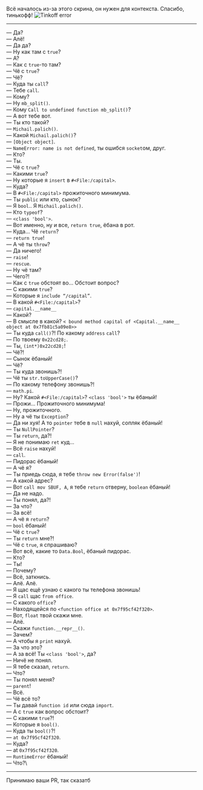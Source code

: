 Всё началось из-за этого скрина, он нужен для контекста. Спасибо, тинькофф!
![Tinkoff error](https://sun1-88.userapi.com/woLl9Jw7LyQfeAgC7qF19sBcQFHVJzvlUvRoIA/TRcO3AZUckA.jpg)

---

— Да?\
— Алё!\
— Да да?\
— Ну как там с `true`?\
— А?\
— Как с `true`-то там?\
— Чё с `true`?\
— Чё?\
— Куда ты `call`?\
— Тебе `call`.\
— Кому?\
— Ну `mb_split()`.\
— Кому `Call to undefined function mb_split()`?\
— А вот тебе вот.\
— Ты кто такой?\
— `Michail.palich()`.\
— Какой `Michail.palich()`?\
— `[Object object]`.\
— `NameError: name is not defined`, ты ошибся `socket`ом, друг.\
— Кто?\
— Ты.\
— Чё с `true`?\
— Какими `true`?\
— Ну которые я `insert` в `#<File:/capital>`.\
— Куда?\
— В `#<File:/capital>` прожиточного минимума.\
— Ты `public` или кто, сынок?\
— Я `bool`.. Я `Michail.palich()`.\
— Кто `typeof`?\
— `<class 'bool'>`.\
— Вот именно, ну и все, `return true`, ёбана в рот.\
— Куда... Чё `return`?\
— `return true`!\
— А чё ты `throw`?\
— Да ничего!\
— `raise`!\
— `rescue`.\
— Ну чё там?\
— Чего?!\
— Как с `true` обстоят во... Обстоит вопрос?\
— С какими `true`?\
— Которые я `include “/capital”`.\
— В какой `#<File:/capital>`?\
— `capital.__name__`\
— Какой?\
— В смысле в какой? `< bound method capital of <Capital.__name__ object at 0x7fb81c5a09e8>>`\
— Ты куда `call()`?! По какому `address` `call`?\
— По твоему `0x22cd28;`.\
— Ты, `(int*)0x22cd28;`!\
— Чё?!\
— Сынок ёбаный!\
— Чё?\
— Ты куда звонишь?!\
— Чё ты `str.toUpperCase()`?\
— По какому телефону звонишь?!\
— `math.pi`.\
— Ну? Какой `#<File:/capital>`? `<class 'bool'>` ты ёбаный!\
— Прожи... Прожиточного минимума!\
— Ну, прожиточного.\
— Ну а чё ты `Exception`?\
— Да ни хуя! А то `pointer` тебе в `null` нахуй, сопляк ёбаный!\
— Ты `NullPointer`?\
— Ты `return`, да?!\
— Я не понимаю `ret` куд...\
— Всё `raise` нахуй!\
— `call`.\
— Пидорас ёбаный!\
— А чё я?\
— Ты приедь сюда, я тебе `throw new Error(false')`!\
— А какой адрес?\
— Вот `call mov SBUF, A`, я тебе `return` отверну, `boolean` ёбаный!\
— Да не надо.\
— Ты понял, да?!\
— За что?\
— За всё!\
— А чё я `return`?\
— `bool` ёбаный!\
— Чё с `true`?\
— Ты `return` мне?!\
— Чё с `true`, я спрашиваю?\
— Вот всё, какие то `Data.Bool`, ёбаный пидорас.\
— Кто?\
— Ты!\
— Почему?\
— Всё, заткнись.\
— Алё. Алё.\
— Я щас ещё узнаю с какого ты телефона звонишь!\
— Я `call` щас `from office`.\
— С какого `office`?\
— Находящейся по `<function office at 0x7f95cf42f320>`.\
— Вот, `float` твой скажи мне.\
— Алё.\
— Скажи `function.__repr__()`.\
— Зачем?\
— А чтобы я `print` нахуй.\
— За что это?\
— А за всё! Ты `<class 'bool'>`, да?\
— Ничё не понял.\
— Я тебе сказал, `return`.\
— Что?\
— Ты понял меня?\
— `parent`!\
— Всё.\
— Чё всё то?\
— Ты давай `function id` или сюда `import`.\
— А с  `true` как вопрос обстоит?\
— С какими  `true`?!\
— Которые я `bool()`.\
— Куда ты `bool()`?!\
— `at 0x7f95cf42f320`.\
— Куда?\
— at `0x7f95cf42f320`.\
— `RuntimeError` ёбаный!\
— Что?\

---

Принимаю ваши PR, так сказатб

